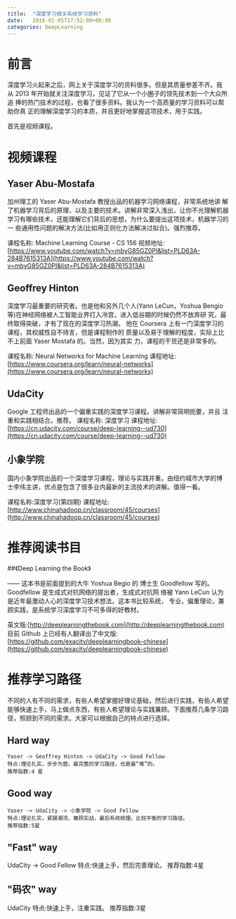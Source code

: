 ```yaml
---
title:  "深度学习相关系统学习资料"
date:   2018-01-05T17:52:00+08:00
categories: DeepLearning
---
```


# 前言

深度学习火起来之后，网上关于深度学习的资料很多。但是其质量参差不齐。我 从 2013 年开始就关注深度学习，见证了它从一个小圈子的领先技术到一个大众所追 捧的热门技术的过程，也看了很多资料。我认为一个高质量的学习资料可以帮助你真 正的理解深度学习的本质，并且更好地掌握这项技术，用于实践。

首先是视频课程。

# 视频课程

## Yaser Abu-Mostafa

加州理工的 Yaser Abu-Mostafa 教授出品的机器学习网络课程，非常系统地讲 解了机器学习背后的原理，以及主要的技术。讲解非常深入浅出，让你不光理解机器 学习有哪些技术，还能理解它们背后的思想，为什么要提出这项技术，机器学习的一 些通用性问题的解决方法(比如用正则化方法解决过拟合)。强烈推荐。

课程名称: Machine Learning Course - CS 156
视频地址: [https://www.youtube.com/watch?v=mbyG85GZ0PI&list=PLD63A-284B7615313A](https://www.youtube.com/watch?v=mbyG85GZ0PI&list=PLD63A-284B7615313A)

## Geoffrey Hinton

深度学习最重要的研究者。也是他和另外几个人(Yann LeCun，Yoshua Bengio 等)在神经网络被人工智能业界打入冷宫，进入低谷期的时候仍然不放弃研 究，最终取得突破，才有了现在的深度学习热潮。
他在 Coursera 上有一门深度学习的课程，其权威性自不待言，但是课程制作的 质量以及易于理解的程度，实际上比不上前面 Yaser Mostafa 的。当然，因为其实 力，课程的干货还是非常多的。

课程名称: Neural Networks for Machine Learning 
课程地址: [https://www.coursera.org/learn/neural-networks](https://www.coursera.org/learn/neural-networks)

## UdaCity

Google 工程师出品的一个偏重实践的深度学习课程。讲解非常简明扼要，并且 注重和实践相结合。推荐。
课程名称: 深度学习 
课程地址: [https://cn.udacity.com/course/deep-learning--ud730](https://cn.udacity.com/course/deep-learning--ud730)

## 小象学院

国内小象学院出品的一个深度学习课程，理论与实践并重。由纽约城市大学的博 士李伟主讲，优点是包含了很多业内最新的主流技术的讲解。值得一看。

课程名称:深度学习(第四期) 
课程地址:[http://www.chinahadoop.cn/classroom/45/courses](http://www.chinahadoop.cn/classroom/45/courses)

# 推荐阅读书目

##《Deep Learning the Book》

—— 这本书是前面提到的大牛 Yoshua Begio 的 博士生 Goodfellow 写的。Goodfellow 是生成式对抗网络的提出者，生成式对抗网 络被 Yann LeCun 认为是近年最激动人心的深度学习技术想法。这本书比较系统， 专业，偏重理论，兼顾实践，是系统学习深度学习不可多得的好教材。

英文版:[http://deeplearningthebook.com](http://deeplearningthebook.com)
目前 Github 上已经有人翻译出了中文版: [https://github.com/exacity/deeplearningbook-chinese](https://github.com/exacity/deeplearningbook-chinese)

# 推荐学习路径

不同的人有不同的需求，有些人希望掌握好理论基础，然后进行实践，有些人希望能够快速上手，马上做点东西，有些人希望理论与实践兼顾。下面推荐几条学习路径，照顾到不同的需求。大家可以根据自己的特点进行选择。

## Hard way

    Yaser -> Geoffrey Hinton -> UdaCity -> Good Fellow 
    特点:理论扎实，步步为营。最完整的学习路径，也是最“难”的。
    推荐指数:4 星


## Good way

    Yaser -> UdaCity -> 小象学院 -> Good Fellow
    特点:理论扎实，紧跟潮流，兼顾实战，最后系统梳理。比较平衡的学习路径。
    推荐指数:5星

## "Fast" way

UdaCity -> Good Fellow 特点:快速上手，然后完善理论。 推荐指数:4星

## "码农" way

UdaCity
特点:快速上手，注重实践。 推荐指数:3星
